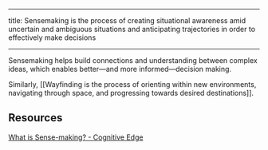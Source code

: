 - - - -
title: Sensemaking is the process of creating situational awareness amid uncertain and ambiguous situations and anticipating trajectories in order to effectively make decisions
- - - -
Sensemaking helps build connections and understanding between complex ideas, which enables better—and more informed—decision making.

Similarly, [[Wayfinding is the process of orienting within new environments, navigating through space, and progressing towards desired destinations]].

## Resources
[What is Sense-making? - Cognitive Edge](https://www.evernote.com/l/AAnH8p8M4wtPaIFhNlW70YpvX6o2uBxO_Jo)
